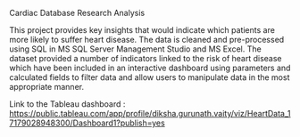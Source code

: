 Cardiac Database Research Analysis

This project provides key insights that would indicate which patients are more likely to suffer heart disease. The data is cleaned and pre-processed using SQL in MS SQL Server Management Studio and MS Excel.
The dataset provided a number of indicators linked to the risk of heart disease which have been included in an interactive dashboard using parameters and calculated fields to filter data and allow users to manipulate data in the most appropriate manner.

Link to the Tableau dashboard : https://public.tableau.com/app/profile/diksha.gurunath.vaity/viz/HeartData_17179028948300/Dashboard1?publish=yes
